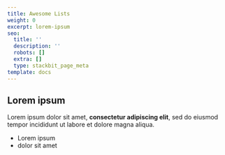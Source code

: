 ```yaml
---
title: Awesome Lists
weight: 0
excerpt: lorem-ipsum
seo:
  title: ''
  description: ''
  robots: []
  extra: []
  type: stackbit_page_meta
template: docs
---
```

## Lorem ipsum

Lorem ipsum dolor sit amet, **consectetur adipiscing elit**, sed do eiusmod tempor incididunt ut labore et dolore magna aliqua.

- Lorem ipsum
- dolor sit amet